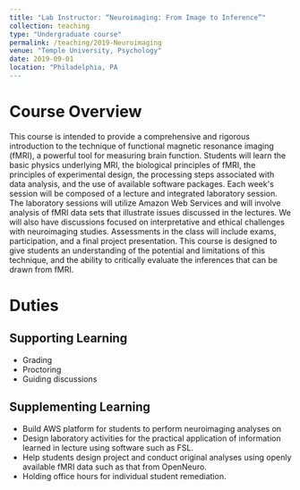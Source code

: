 ```yaml
---
title: "Lab Instructor: “Neuroimaging: From Image to Inference”"
collection: teaching
type: "Undergraduate course"
permalink: /teaching/2019-Neuroimaging
venue: "Temple University, Psychology"
date: 2019-09-01
location: "Philadelphia, PA
---
```

Course Overview
======
This course is intended to provide a comprehensive and rigorous introduction to the technique of functional magnetic resonance imaging (fMRI), a powerful tool for measuring brain function. Students will learn the basic physics underlying MRI, the biological principles of fMRI, the principles of experimental design, the processing steps associated with data analysis, and the use of available software packages. Each week's session will be composed of a lecture and integrated laboratory session. The laboratory sessions will utilize Amazon Web Services and will involve analysis of fMRI data sets that illustrate issues discussed in the lectures. We will also have discussions focused on interpretative and ethical challenges with neuroimaging studies. Assessments in the class will include exams, participation, and a final project presentation. This course is designed to give students an understanding of the potential and limitations of this technique, and the ability to critically evaluate the inferences that can be drawn from fMRI.

Duties
======
## Supporting Learning
* Grading
* Proctoring
* Guiding discussions

## Supplementing Learning
* Build AWS platform for students to perform neuroimaging analyses on
* Design laboratory activities for the practical application of information learned in lecture using software such as FSL.
* Help students design project and conduct original analyses using openly available fMRI data such as that from OpenNeuro.
* Holding office hours for individual student remediation.
